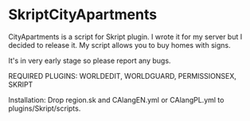 SkriptCityApartments
====================

CityApartments is a script for Skript plugin. I wrote it for my server but I decided to release it.
My script allows you to buy homes with signs.

It's in very early stage so please report any bugs.

REQUIRED PLUGINS: WORLDEDIT, WORLDGUARD, PERMISSIONSEX, SKRIPT

Installation:
Drop region.sk and CAlangEN.yml or CAlangPL.yml to plugins/Skript/scripts.
